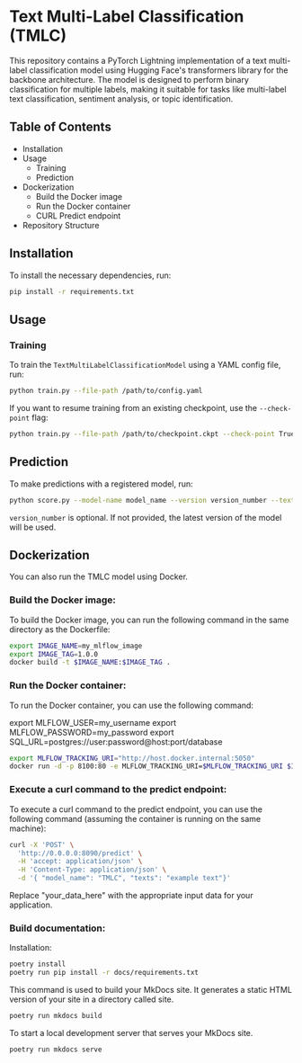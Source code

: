 # Text Multi-Label Classification (TMLC)

This repository contains a PyTorch Lightning implementation of a text multi-label classification model using Hugging Face's transformers library for the backbone architecture. The model is designed to perform binary classification for multiple labels, making it suitable for tasks like multi-label text classification, sentiment analysis, or topic identification.

## Table of Contents
- Installation
- Usage
  - Training
  - Prediction
- Dockerization
  - Build the Docker image
  - Run the Docker container
  - CURL Predict endpoint
- Repository Structure

## Installation
To install the necessary dependencies, run:

```bash
pip install -r requirements.txt
```

## Usage
### Training
To train the `TextMultiLabelClassificationModel` using a YAML config file, run:

```bash
python train.py --file-path /path/to/config.yaml
```

If you want to resume training from an existing checkpoint, use the `--check-point` flag:

```bash
python train.py --file-path /path/to/checkpoint.ckpt --check-point True
```

## Prediction
To make predictions with a registered model, run:

```bash
python score.py --model-name model_name --version version_number --texts "text1|text2|text3"
```

`version_number` is optional. If not provided, the latest version of the model will be used.

## Dockerization
You can also run the TMLC model using Docker.

### Build the Docker image:
To build the Docker image, you can run the following command in the same directory as the Dockerfile:

```bash
export IMAGE_NAME=my_mlflow_image
export IMAGE_TAG=1.0.0
docker build -t $IMAGE_NAME:$IMAGE_TAG .
```

### Run the Docker container:
To run the Docker container, you can use the following command:

export MLFLOW_USER=my_username
export MLFLOW_PASSWORD=my_password
export SQL_URL=postgres://user:password@host:port/database

```bash
export MLFLOW_TRACKING_URI="http://host.docker.internal:5050"
docker run -d -p 8100:80 -e MLFLOW_TRACKING_URI=$MLFLOW_TRACKING_URI $IMAGE_NAME:$IMAGE_TAG
```

### Execute a curl command to the predict endpoint:
To execute a curl command to the predict endpoint, you can use the following command (assuming the container is running on the same machine):

```bash
curl -X 'POST' \
  'http://0.0.0.0:8090/predict' \
  -H 'accept: application/json' \
  -H 'Content-Type: application/json' \
  -d '{ "model_name": "TMLC", "texts": "example text"}'
```

Replace "your_data_here" with the appropriate input data for your application.

### Build documentation:

Installation:
```bash
poetry install
poetry run pip install -r docs/requirements.txt
```

This command is used to build your MkDocs site. It generates a static HTML version of
your site in a directory called site.

```bash
poetry run mkdocs build
```

To start a local development server that serves your MkDocs site.

```bash
poetry run mkdocs serve
```

